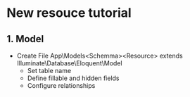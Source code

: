 
# New resouce tutorial

## 1. Model

- Create File App\Models\<Schemma>\<Resource> extends Illuminate\Database\Eloquent\Model
    - Set table name
    - Define fillable and hidden fields
    - Configure relationships

##    
